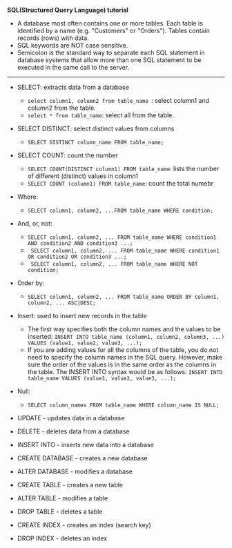 **SQL(Structured Query Language) tutorial**

- A database most often contains one or more tables. Each table is identified by a name (e.g. "Customers" or "Orders"). Tables contain records (rows) with data.
- SQL keywords are NOT case sensitive. 
- Semicolon is the standard way to separate each SQL statement in database systems that allow more than one SQL statement to be executed in the same call to the server.


*****************************************************
- SELECT: extracts data from a database
  - ``select column1, column2 from table_name ``: select column1 and column2 from the table. 
  - ``select * from table_name``: select all from the table. 

- SELECT DISTINCT: select distinct values from columns
   - ``SELECT DISTINCT column_name FROM table_name;``

- SELECT COUNT: count the number 
  - ``SELECT COUNT(DISTINCT column1) FROM table_name``: lists the number of different (distinct) values in column1
  - ``SELECT COUNT (column1) FROM table_name``: count the total numebr

- Where: 
  - ``SELECT column1, column2, ...FROM table_name WHERE condition;``

- And, or, not: 
  - ``SELECT column1, column2, ... FROM table_name WHERE condition1 AND condition2 AND condition3 ...;``
  - `` SELECT column1, column2, ... FROM table_name WHERE condition1 OR condition2 OR condition3 ...;``
  - `` SELECT column1, column2, ... FROM table_name WHERE NOT condition;``  
  
- Order by:
  - ``SELECT column1, column2, ... FROM table_name ORDER BY column1, column2, ... ASC|DESC;``

- Insert: used to insert new records in the table 
  - The first way specifies both the column names and the values to be inserted:
   `` INSERT INTO table_name (column1, column2, column3, ...)
      VALUES (value1, value2, value3, ...);
   ``   
   - If you are adding values for all the columns of the table, you do not need to specify the column names in the SQL query. However, make sure the order of the values is in the same order as the columns in the table. The INSERT INTO syntax would be as follows:
  `` INSERT INTO table_name
     VALUES (value1, value2, value3, ...);  
  ``
  
- Null: 
  - ``SELECT column_names FROM table_name WHERE column_name IS NULL; ``

  
  
- UPDATE - updates data in a database

- DELETE - deletes data from a database

- INSERT INTO - inserts new data into a database

- CREATE DATABASE - creates a new database

- ALTER DATABASE - modifies a database

- CREATE TABLE - creates a new table

- ALTER TABLE - modifies a table

- DROP TABLE - deletes a table

- CREATE INDEX - creates an index (search key)

- DROP INDEX - deletes an index



